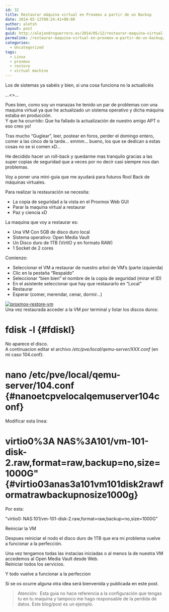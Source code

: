 ```yaml
---
id: 32
title: Restaurar máquina virtual en Proxmox a partir de un Backup
date: 2014-05-12T00:24:41+00:00
author: aletsh
layout: post
guid: http://alejandroguerrero.es/2014/05/12/restaurar-maquina-virtual-en-proxmox-a-partir-de-un-backup/
permalink: /restaurar-maquina-virtual-en-proxmox-a-partir-de-un-backup/
categories:
  - Uncategorized
tags:
  - Linux
  - proxmox
  - restore
  - virtual machine
---
```

Los de sistemas ya sabéis y bien, si una cosa funciona no la actualicéis

_…<<Si funciona no lo toques>>…_

Pues bien, como soy un manazas he tenido un par de problemas con una maquina virtual ya que he actualizado un sistema operativo y dicha máquina estaba en producción.  
Y que ha ocurrido: Que ha fallado la actualización de nuestro amigo APT o eso creo yo!

Tras mucho “Guglear”, leer, postear en foros, perder el domingo entero, comer a las cinco de la tarde… emmm… bueno, los que se dedican a estas cosas no se si comen xD…

He decidido hacer un roll-back y quedarme mas tranquilo gracias a las super copias de seguridad que a veces por no decir casi siempre nos dan problemas.

Voy a poner una mini-guia que me ayudará para futuros Rool Back de máquinas virtuales.

Para realizar la restauración se necesita:

  * La copia de seguridad a la vista en el Proxmox Web GUI
  * Parar la maquina virtual a restaurar
  * Paz y ciencia xD

La maquina que voy a restaurar es:

  * Una VM Con 5GB de disco duro local
  * Sistema operativo: Open Media Vault
  * Un Disco duro de 1TB (VirtIO y en formato RAW)
  * 1 Socket de 2 cores

Comienzo:

  * Seleccionar el VM a restaurar de nuestro arbol de VM’s (parte izquierda)
  * Clic en la pestaña “Respaldo”
  * Seleccionar “bien bien” el nombre de la copia de seguridad (mirar el ID)
  * En el asistente seleccionar que hay que restaurarlo en “Local”
  * Restaurar
  * Esperar (comer, merendar, cenar, dormir…)

[![proxmox-restore-vm](/content/images/2014/05/proxmox-restore-vm.png)](/content/images/2014/05/proxmox-restore-vm.png)  
Una vez restaurada acceder a la VM por terminal y listar los discos duros:

# fdisk -l {#fdiskl}

No aparece el disco.  
A continuacion editar el archivo _/etc/pve/local/qemu-server/XXX.conf_ (en mi caso 104.conf):

# nano /etc/pve/local/qemu-server/104.conf {#nanoetcpvelocalqemuserver104conf}

Modificar esta linea:

# virtio0%3A NAS%3A101/vm-101-disk-2.raw,format=raw,backup=no,size=1000G" {#virtio03anas3a101vm101disk2rawformatrawbackupnosize1000g}

Por esta:

"virtio0: NAS:101/vm-101-disk-2.raw,format=raw,backup=no,size=1000G"

Reiniciar la VM

Despues reiniciar el nodo el disco duro de 1TB que era mi problema vuelve a funcionar a la perfección.

Una vez tengamos todas las instacias iniciadas o al menos la de nuestra VM accedemos al Open Media Vault desde Web.  
Reiniciar todos los servicios.

Y todo vuelve a funcionar a la perfeccion

Si se os ocurre alguna otra idea será bienvenida y publicada en este post.

> Atención:  Esta guia no hace referencia a la configuración que tengas tu en tu maquina y tampoco me hago responsable de la perdida de datos. Este blog/post es un ejemplo.